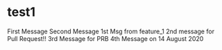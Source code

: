 # test1
First Message
Second Message
1st Msg from feature_1
2nd message for Pull Request!!
3rd Message for PRB
4th Message on 14 August 2020

